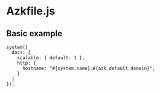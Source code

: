 # Azkfile.js

## Basic example

```language-javascript
system({
  docs: {
    scalable: { default: 1 },
    http: {
      hostname: "#{system.name}.#{azk.default_domain}",
    }
  }
});
```
